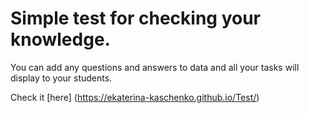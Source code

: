 # Simple test for checking your knowledge. 

You can add any questions and answers to data and all your tasks will display to your students.

Check it [here] (https://ekaterina-kaschenko.github.io/Test/)
